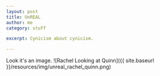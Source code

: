 ```yaml
---
layout: post
title: UnREAL
author: me
category: stuff

excerpt: Cynicism about cynicism.

---
```


Look it's an image.
![Rachel Looking at Quinn]({{ site.baseurl }}/resources/img/unreal_rachel_quinn.png)